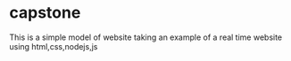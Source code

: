 # capstone
This is a simple model of website taking an example of a real time website using html,css,nodejs,js 
